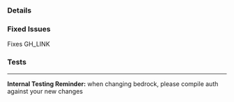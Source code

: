 ### Details

### Fixed Issues
Fixes GH_LINK

### Tests

_________
**Internal Testing Reminder:** when changing bedrock, please compile auth against your new changes
